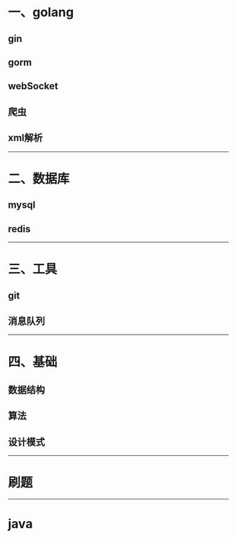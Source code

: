 # 一、golang
## gin
## gorm
## webSocket
## 爬虫
## xml解析

---

# 二、数据库
## mysql
## redis

---

# 三、工具
## git
## 消息队列

---

# 四、基础
## 数据结构
## 算法
## 设计模式

---

# 刷题


--- 

# java
